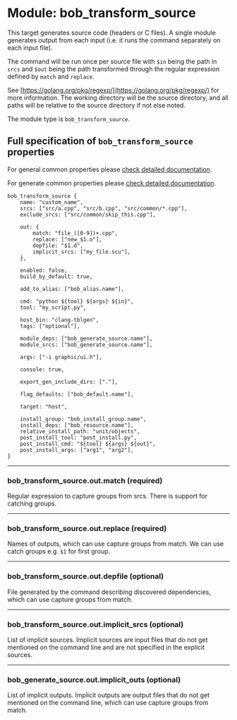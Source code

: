 Module: bob_transform_source
============================

This target generates source code (headers or C files). A single
module generates output from each input (i.e. it runs the command
separately on each input file).

The command will be run once per source file with `$in` being the
path in `srcs` and `$out` being the path transformed
through the regular expression defined by `match` and `replace`.

See [https://golang.org/pkg/regexp/](https://golang.org/pkg/regexp/) for more information.
The working directory will be the source directory, and all paths
will be relative to the source directory if not else noted.

The module type is `bob_transform_source`.

## Full specification of `bob_transform_source` properties
For general common properties please
[check detailed documentation](common_module_properties.md).

For generate common properties please
[check detailed documentation](common_generate_module_properties.md).

```bp
bob_transform_source {
    name: "custom_name",
    srcs: ["src/a.cpp", "src/b.cpp", "src/common/*.cpp"],
    exclude_srcs: ["src/common/skip_this.cpp"],

    out: {
        match: "file_([0-9])+.cpp",
        replace: ["new_$1.o"],
        depfile: "$1.d",
        implicit_srcs: ["my_file.scu"],
    },

    enabled: false,
    build_by_default: true,

    add_to_alias: ["bob_alias.name"],

    cmd: "python ${tool} ${args} ${in}",
    tool: "my_script.py",

    host_bin: "clang-tblgen",
    tags: ["optional"],

    module_deps: ["bob_generate_source.name"],
    module_srcs: ["bob_generate_source.name"],

    args: ["-i graphic/ui.h"],

    console: true,

    export_gen_include_dirs: ["."],

    flag_defaults: ["bob_default.name"],

    target: "host",

    install_group: "bob_install_group.name",
    install_deps: ["bob_resource.name"],
    relative_install_path: "unit/objects",
    post_install_tool: "post_install.py",
    post_install_cmd: "${tool} ${args} ${out}",
    post_install_args: ["arg1", "arg2"],
}
```

----
### **bob_transform_source.out.match** (required)
Regular expression to capture groups from srcs. There is support for catching groups.

----
### **bob_transform_source.out.replace** (required)
Names of outputs, which can use capture groups from match.
We can use catch groups e.g. `$1` for first group.

----
### **bob_transform_source.out.depfile** (optional)
File generated by the command describing discovered dependencies, which can use capture
groups from match.

----
### **bob_transform_source.out.implicit_srcs** (optional)
List of implicit sources. Implicit sources are input files that do not get mentioned on
the command line and are not specified in the explicit sources.

----
### **bob_generate_source.out.implicit_outs** (optional)
List of implicit outputs. Implicit outputs are output files that do not get mentioned on
the command line, which can use capture groups from match.
